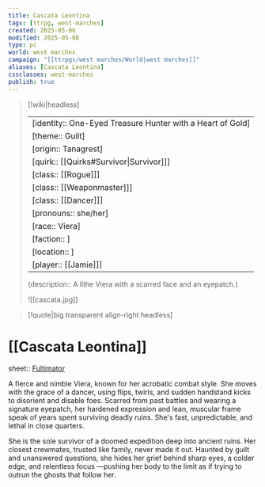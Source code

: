 ```yaml
---
title: Cascata Leontina
tags: [ttrpg, west-marches]
created: 2025-05-06
modified: 2025-05-08
type: pc
world: west marches
campaign: "[[ttrpgs/west marches/World|west marches]]"
aliases: [Cascata Leontina]
cssclasses: west-marches
publish: true
---
```


> [!wiki|headless]
>
> |               |
> | ------------- |
> | [identity:: One-Eyed Treasure Hunter with a Heart of Gold] |
> | [theme:: Guilt] |
> | [origin:: Tanagrest] |
> | [quirk:: [[Quirks#Survivor\|Survivor]]] |
> | [class:: [[Rogue]]] |
> | [class:: [[Weaponmaster]]] |
> | [class:: [[Dancer]]] |
> | [pronouns:: she/her] |
> | [race:: Viera] |
> | [faction:: ] |
> | [location:: ] |
> | [player:: [[Jamie]]] |
>
> (description:: A lithe Viera with a scarred face and an eyepatch.)
>
> ![[cascata.jpg]]

> [!quote|big transparent align-right headless]

# [[Cascata Leontina]]

sheet:: [Fultimator](https://fultimator.com/character-sheet/A2ZilaCajai6HWufGUww)

A fierce and nimble Viera, known for her acrobatic combat style. She moves with the grace of a dancer, using flips, twirls, and sudden handstand kicks to disorient and disable foes. Scarred from past battles and wearing a signature eyepatch, her hardened expression and lean, muscular frame speak of years spent surviving deadly ruins. She's fast, unpredictable, and lethal in close quarters.

She is the sole survivor of a doomed expedition deep into ancient ruins. Her closest crewmates, trusted like family, never made it out. Haunted by guilt and unanswered questions, she hides her grief behind sharp eyes, a colder edge, and relentless focus —pushing her body to the limit as if trying to outrun the ghosts that follow her.
